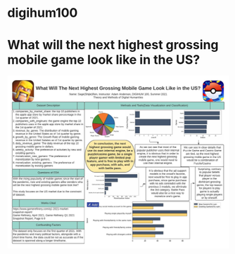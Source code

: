 # digihum100

# What will the next highest grossing mobile game look like in the US?

![storyboard](https://github.com/UmbraVenus/digihum100/blob/88ccea3bd44450a9aa3054cb740a63547e04b7b3/mobile%20game.jpeg)
